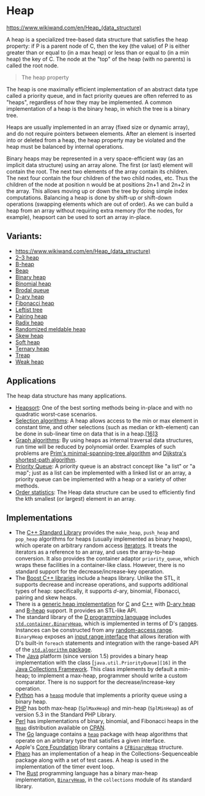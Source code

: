 # Heap

https://www.wikiwand.com/en/Heap_(data_structure)

A heap is a specialized tree-based data structure that satisfies the heap property: if P is a parent node of C, then the key (the value) of P is either greater than or equal to (in a max heap) or less than or equal to (in a min heap) the key of C. The node at the "top" of the heap (with no parents) is called the root node.

> The heap property

The heap is one maximally efficient implementation of an abstract data type called a priority queue, and in fact priority queues are often referred to as "heaps", regardless of how they may be implemented. A common implementation of a heap is the binary heap, in which the tree is a binary tree. 

Heaps are usually implemented in an array (fixed size or dynamic array), and do not require pointers between elements. After an element is inserted into or deleted from a heap, the heap property may be violated and the heap must be balanced by internal operations.

Binary heaps may be represented in a very space-efficient way (as an implicit data structure) using an array alone. The first (or last) element will contain the root. The next two elements of the array contain its children. The next four contain the four children of the two child nodes, etc. Thus the children of the node at position n would be at positions 2n+1 and 2n+2 in the array. This allows moving up or down the tree by doing simple index computations. Balancing a heap is done by shift-up or shift-down operations (swapping elements which are out of order). As we can build a heap from an array without requiring extra memory (for the nodes, for example), heapsort can be used to sort an array in-place.

## Variants: 
- https://www.wikiwand.com/en/Heap_(data_structure)
- [2–3 heap](https://www.wikiwand.com/en/2%E2%80%933_heap)
- [B-heap](https://www.wikiwand.com/en/B-heap)
- [Beap](https://www.wikiwand.com/en/Beap)
- [Binary heap](https://www.wikiwand.com/en/Binary_heap)
- [Binomial heap](https://www.wikiwand.com/en/Binomial_heap)
- [Brodal queue](https://www.wikiwand.com/en/Brodal_queue)
- [D-ary heap](https://www.wikiwand.com/en/D-ary_heap)
- [Fibonacci heap](https://www.wikiwand.com/en/Fibonacci_heap)
- [Leftist tree](https://www.wikiwand.com/en/Leftist_tree)
- [Pairing heap](https://www.wikiwand.com/en/Pairing_heap)
- [Radix heap](https://www.wikiwand.com/en/Radix_heap)
- [Randomized meldable heap](https://www.wikiwand.com/en/Randomized_meldable_heap)
- [Skew heap](https://www.wikiwand.com/en/Skew_heap)
- [Soft heap](https://www.wikiwand.com/en/Soft_heap)
- [Ternary heap](https://www.wikiwand.com/en/Ternary_heap)
- [Treap](https://www.wikiwand.com/en/Treap)
- [Weak heap](https://www.wikiwand.com/en/Weak_heap)

## Applications
The heap data structure has many applications.
* [Heapsort][1]: One of the best sorting methods being in-place and with no quadratic worst-case scenarios.
* [Selection algorithms][2]: A heap allows access to the min or max element in constant time, and other selections (such as median or kth-element) can be done in sub-linear time on data that is in a heap.[[16]][3]
* [Graph algorithms][4]: By using heaps as internal traversal data structures, run time will be reduced by polynomial order. Examples of such problems are [Prim's minimal-spanning-tree algorithm][5] and [Dijkstra's shortest-path algorithm][6].
* [Priority Queue][7]: A priority queue is an abstract concept like "a list" or "a map"; just as a list can be implemented with a linked list or an array, a priority queue can be implemented with a heap or a variety of other methods.
* [Order statistics][8]: The Heap data structure can be used to efficiently find the kth smallest (or largest) element in an array.

[1]: https://www.wikiwand.com/en/Heapsort "Heapsort"
[2]: https://www.wikiwand.com/en/Selection_algorithm ""
[3]: https://www.wikiwand.com/en/#citenote21
[4]: https://www.wikiwand.com/en/List_of_algorithms#Graph_algorithms "List of algorithms"
[5]: https://www.wikiwand.com/en/Prim%27s_algorithm "Prim's algorithm"
[6]: https://www.wikiwand.com/en/Dijkstra%27s_algorithm ""
[7]: https://www.wikiwand.com/en/Priority_Queue "Priority Queue"
[8]: https://www.wikiwand.com/en/Order_statistics "Order statistics"



## Implementations
* The [C++ Standard Library][1] provides the `make_heap`, `push_heap` and `pop_heap` algorithms for heaps (usually implemented as binary heaps), which operate on arbitrary random access [iterators][2]. It treats the iterators as a reference to an array, and uses the array-to-heap conversion. It also provides the container adaptor `priority_queue`, which wraps these facilities in a container-like class. However, there is no standard support for the decrease/increase-key operation.
* The [Boost C++ libraries][3] include a heaps library. Unlike the STL, it supports decrease and increase operations, and supports additional types of heap: specifically, it supports _d_-ary, binomial, Fibonacci, pairing and skew heaps.
* There is a [generic heap implementation][4] for [C][5] and [C++][6] with [D-ary heap][7] and [B-heap][8] support. It provides an STL-like API.
* The standard library of the [D programming language][9] includes [`std.container.BinaryHeap`][10], which is implemented in terms of D's [ranges][11]. Instances can be constructed from any [random-access range][12]. `BinaryHeap` exposes an [input range interface][13] that allows iteration with D's built-in `foreach` statements and integration with the range-based API of the [`std.algorithm` package][14].
* The [Java][15] platform (since version 1.5) provides a binary heap implementation with the class [`java.util.PriorityQueue][16]` in the [Java Collections Framework][17]. This class implements by default a min-heap; to implement a max-heap, programmer should write a custom comparator. There is no support for the decrease/increase-key operation.
* [Python][18] has a [`heapq`][19] module that implements a priority queue using a binary heap.
* [PHP][20] has both max-heap (`SplMaxHeap`) and min-heap (`SplMinHeap`) as of version 5.3 in the Standard PHP Library.
* [Perl][21] has implementations of binary, binomial, and Fibonacci heaps in the [`Heap`][22] distribution available on [CPAN][23].
* The [Go][24] language contains a [`heap`][25] package with heap algorithms that operate on an arbitrary type that satisfies a given interface.
* Apple's [Core Foundation][26] library contains a [`CFBinaryHeap`][27] structure.
* [Pharo][28] has an implementation of a heap in the Collections-Sequenceable package along with a set of test cases. A heap is used in the implementation of the timer event loop.
* The [Rust][29] programming language has a binary max-heap implementation, [`BinaryHeap`][30], in the `collections` module of its standard library.

[1]: https://www.wikiwand.com/en/C%2B%2B_Standard_Library "C++ Standard Library"
[2]: https://www.wikiwand.com/en/Iterator ""
[3]: https://www.wikiwand.com/en/Boost_(C%2B%2B_libraries) ""
[4]: https://github.com/valyala/gheap
[5]: https://www.wikiwand.com/en/C_(programming_language) "C (programming language)"
[6]: https://www.wikiwand.com/en/C%2B%2B "C++"
[7]: https://www.wikiwand.com/en/D-ary_heap "D-ary heap"
[8]: https://www.wikiwand.com/en/B-heap "B-heap"
[9]: https://www.wikiwand.com/en/D_(programming_language) "D (programming language)"
[10]: https://dlang.org/phobos/std_container_binaryheap.html
[11]: https://tour.dlang.org/tour/en/basics/ranges
[12]: https://dlang.org/phobos/std_range_primitives.html#isRandomAccessRange
[13]: https://dlang.org/phobos/std_range_primitives.html#isInputRange
[14]: https://dlang.org/phobos/std_algorithm.html
[15]: https://www.wikiwand.com/en/Java_(programming_language) "Java (programming language)"
[16]: https://www.wikiwand.com//docs.oracle.com/javase/9/docs/api/java/util/PriorityQueue.html
[17]: https://www.wikiwand.com/en/Java_Collections_Framework "Java Collections Framework"
[18]: https://www.wikiwand.com/en/Python_(programming_language) "Python (programming language)"
[19]: https://docs.python.org/library/heapq.html
[20]: https://www.wikiwand.com/en/PHP "PHP"
[21]: https://www.wikiwand.com/en/Perl "Perl"
[22]: https://metacpan.org/module/Heap
[23]: https://www.wikiwand.com/en/CPAN "CPAN"
[24]: https://www.wikiwand.com/en/Go_(programming_language) "Go (programming language)"
[25]: http://golang.org/pkg/container/heap/
[26]: https://www.wikiwand.com/en/Core_Foundation "Core Foundation"
[27]: https://developer.apple.com/library/mac/#documentation/CoreFoundation/Reference/CFBinaryHeapRef/Reference/reference.html
[28]: https://www.wikiwand.com/en/Pharo "Pharo"
[29]: https://www.wikiwand.com/en/Rust_(programming_language) "Rust (programming language)"
[30]: https://doc.rust-lang.org/std/collections/struct.BinaryHeap.html
